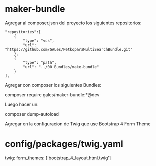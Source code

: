 # maker-bundle

Agregar al composer.json del proyecto los siguientes repositorios:

    "repositories":[
        {
            "type": "vcs",
            "url": "https://github.com/GALes/PetkoparaMultiSearchBundle.git"
        },
        {
            "type": "path",
            "url": "../00_Bundles/make-bundle"
        }
    ],
    
Agregar con composer los siguientes Bundles:

composer require gales/maker-bundle:*@dev

Luego hacer un:

composer dump-autoload

Agregar en la configuracion de Twig que use Bootstrap 4 Form Theme

# config/packages/twig.yaml
twig:
    form_themes: ['bootstrap_4_layout.html.twig']
